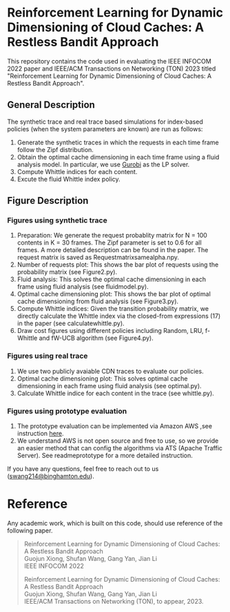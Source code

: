 # Reinforcement Learning for Dynamic Dimensioning of Cloud Caches: A Restless Bandit Approach
This repository contains the code used in evaluating the IEEE INFOCOM 2022 paper and IEEE/ACM Transactions on Networking (TON) 2023 titled "Reinforcement Learning for Dynamic Dimensioning of Cloud Caches: A Restless Bandit Approach". 

## General Description
The synthetic trace and real trace based simulations for index-based policies (when the system parameters are known) are run as follows:
1. Generate the synthetic traces in which the requests in each time frame follow the Zipf distribution.
2. Obtain the optimal cache dimensioning in each time frame using a fluid analysis model. In particular, we use [Gurobi](https://www.gurobi.com) as the LP solver.
3. Compute Whittle indices for each content.
4. Excute the fluid Whittle index policy.

## Figure Description
### Figures using synthetic trace
1. Preparation: We generate the request probablity matrix for N = 100 contents in K = 30 frames. The Zipf parameter is set to 0.6 for all frames. A more detailed description can be found in the paper. The request matrix is saved as Requestmatrixsamealpha.npy.
2. Number of requests plot: This shows the bar plot of requests using the probability matrix (see Figure2.py).
3. Fluid analysis: This solves the optimal cache dimensioning in each frame using fluid analysis (see fluidmodel.py).
4. Optimal cache dimensioning plot: This shows the bar plot of optimal cache dimensioning from fluid analysis (see Figure3.py).
5. Compute Whittle indices: Given the transition probability matrix, we directly calculate the Whittle index via the closed-from expressions (17) in the paper (see calculatewhittle.py).
6. Draw cost figures using different policies including Random, LRU, f-Whittle and fW-UCB algorithm (see Figure4.py).
### Figures using real trace
1. We use two publicly avaiable CDN traces to evaluate our policies.
2. Optimal cache dimensioning plot: This solves optimal cache dimensioning in each frame using fluid analysis (see optimal.py).
3. Calculate Whittle indice for each content in the trace (see whittle.py).
### Figures using prototype evaluation
1. The prototype evaluation can be implemented via Amazon AWS ,see instruction [here](https://aws.amazon.com/getting-started/hands-on/building-fast-session-caching-with-amazon-elasticache-for-redis/). 
2. We understand AWS is not open source and free to use, so we provide an easier method that can config the algorithms via ATS (Apache Traffic Server). See readmeprototype for a more detailed instruction.

If you have any questions, feel free to reach out to us (swang214@binghamton.edu).

# Reference
Any academic work, which is built on this code, should use reference of the following paper.
>Reinforcement Learning for Dynamic Dimensioning of Cloud Caches: A Restless Bandit Approach\
>Guojun Xiong, Shufan Wang, Gang Yan, Jian Li\
>IEEE INFOCOM 2022
>
>Reinforcement Learning for Dynamic Dimensioning of Cloud Caches: A Restless Bandit Approach\
>Guojun Xiong, Shufan Wang, Gang Yan, Jian Li\
>IEEE/ACM Transactions on Networking (TON), to appear, 2023.
